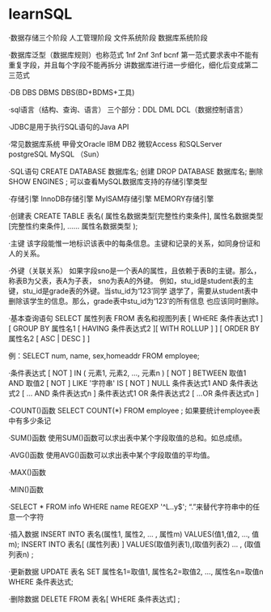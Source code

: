 # learnSQL

·数据存储三个阶段
人工管理阶段
文件系统阶段
数据库系统阶段

·数据库泛型（数据库规则）也称范式
1nf  2nf 3nf bcnf
第一范式要求表中不能有重复字段，并且每个字段不能再拆分
讲数据库进行进一步细化，细化后变成第二三范式

·DB DBS DBMS
DBS(BD+BDMS+工具)

·sql语言（结构、查询、语言）
三个部分：DDL DML DCL（数据控制语言）

·JDBC是用于执行SQL语句的Java API

·常见数据库系统
甲骨文Oracle
IBM DB2
微软Access 和SQLServer
postgreSQL
MySQL  （Sun）

·SQL语句
CREATE DATABASE 数据库名; 创建
DROP DATABASE 数据库名; 删除
SHOW ENGINES ; 可以查看MySQL数据库支持的存储引擎类型

·存储引擎
InnoDB存储引擎
MyISAM存储引擎
MEMORY存储引擎

·创建表
CREATE TABLE 表名( 
	属性名数据类型[完整性约束条件],
	属性名数据类型[完整性约束条件],
	......
	属性名数据类型
);

·主键
该字段能惟一地标识该表中的每条信息。主键和记录的关系，如同身份证和人的关系。

·外键（关联关系）
	如果字段sno是一个表A的属性，且依赖于表B的主键。那么，称表B为父表，表A为子表，
sno为表A的外键。
	例如，stu_id是student表的主键，stu_id是grade表的外键。当stu_id为‘123’同学
退学了，需要从student表中删除该学生的信息。那么，grade表中stu_id为‘123’的所有信息
也应该同时删除。

·基本查询语句
SELECT 属性列表
FROM 表名和视图列表
[ WHERE 条件表达式1 ]
[ GROUP BY 属性名1 [ HAVING 条件表达式2 ][ WITH ROLLUP ] ]
[ ORDER BY 属性名2 [ ASC | DESC ] ]

例：SELECT num, name, sex,homeaddr FROM employee;

·条件表达式
[ NOT ] IN ( 元素1, 元素2, …, 元素n )
[ NOT ] BETWEEN 取值1 AND 取值2
[ NOT ] LIKE '字符串'
IS [ NOT ] NULL
条件表达式1 AND 条件表达式2 [ … AND 条件表达式n ]
条件表达式1 OR 条件表达式2 [ …OR 条件表达式n ]

·COUNT()函数
SELECT COUNT(*) FROM employee ;
如果要统计employee表中有多少条记

·SUM()函数
使用SUM()函数可以求出表中某个字段取值的总和。如总成绩。

·AVG()函数
使用AVG()函数可以求出表中某个字段取值的平均值。

·MAX()函数

·MIN()函数

·SELECT * FROM info WHERE name REGEXP '^L..y$';
“.”来替代字符串中的任意一个字符

·插入数据
INSERT INTO 表名(属性1, 属性2, … , 属性m) VALUES(值1,值2, …, 值m);
INSERT INTO 表名[ (属性列表) ] VALUES(取值列表1),(取值列表2) … , (取值列表n) ;

·更新数据
UPDATE 表名
SET 属性名1=取值1, 属性名2=取值2,
…,
属性名n=取值n
WHERE 条件表达式;

·删除数据
DELETE FROM 表名[ WHERE 条件表达式] ;

